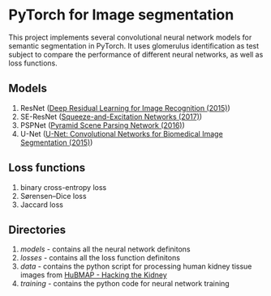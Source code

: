# PyTorch for Image segmentation
 This project implements several convolutional neural network models for semantic segmentation in PyTorch. It uses glomerulus identification as test subject to compare the performance of different neural networks, as well as loss functions.

## Models
 1. ResNet ([Deep Residual Learning for Image Recognition (2015)](https://arxiv.org/abs/1512.03385))
 2. SE-ResNet ([Squeeze-and-Excitation Networks (2017)](https://arxiv.org/abs/1709.01507))
 3. PSPNet ([Pyramid Scene Parsing Network (2016)](https://arxiv.org/abs/1612.01105))
 4. U-Net ([U-Net: Convolutional Networks for Biomedical Image Segmentation (2015)](https://arxiv.org/abs/1505.04597))

## Loss functions
 1. binary cross-entropy loss
 2. Sørensen–Dice loss
 3. Jaccard loss

## Directories
 1. *models* - contains all the neural network definitons
 2. *losses* - contains all the loss function definitons
 3. *data* - contains the python script for processing human kidney tissue images from [HuBMAP - Hacking the Kidney](https://www.kaggle.com/c/hubmap-kidney-segmentation/data)
 4. *training* - contains the python code for neural network training

<!-- ## Comparison between models
Using semantic segmentation of human kidney tissue images as a benchmark test, PSPNet shows the best performance:

| Model     | Dice coefficient  |
| --------- | ----------------- |
| ResNet    | Content Cell      |
| SE-ResNet | Content Cell      |
| PSPNet    | Content Cell      |
| U-Net     | Content Cell      | -->